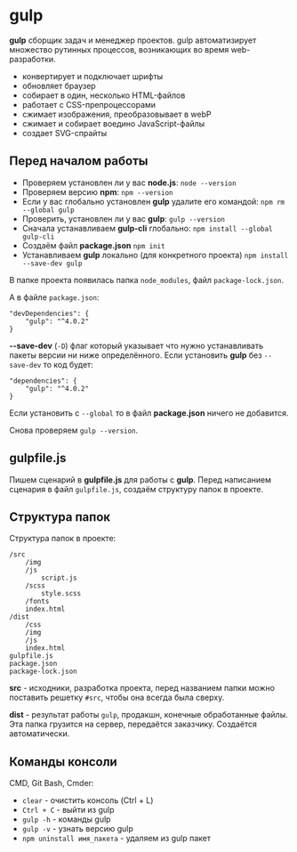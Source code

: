 # gulp
**gulp** сборщик задач и менеджер проектов. gulp автоматизирует множество рутинных процессов, возникающих во время web-разработки.

- конвертирует и подключает шрифты
- обновляет браузер
- собирает в один, несколько HTML-файлов
- работает с CSS-препроцессорами
- сжимает изображения, преобразовывает в webP
- сжимает и собирает воедино JavaScript-файлы
- создает SVG-спрайты

## Перед началом работы
- Проверяем установлен ли у вас **node.js**: `node --version`
- Проверяем версию **npm**: `npm --version`
- Если у вас глобально установлен **gulp** удалите его командой: `npm rm --global gulp`
- Проверить, установлен ли у вас **gulp**: `gulp --version`
- Сначала устанавливаем **gulp-cli** глобально: `npm install --global gulp-cli`
- Создаём файл **package.json** `npm init`
- Устанавливаем **gulp** локально (для конкретного проекта) `npm install --save-dev gulp`

В папке проекта появилась папка `node_modules`, файл `package-lock.json`.

А в файле `package.json`:

    "devDependencies": {
        "gulp": "^4.0.2"
    }

**--save-dev** (`-D`) флаг который указывает что нужно устанавливать пакеты версии ни ниже определённого. Если установить **gulp** без `--save-dev` то код будет:

    "dependencies": { 
        "gulp": "^4.0.2" 
    }

Если установить с `--global` то в файл **package.json** ничего не добавится.

Снова проверяем `gulp --version`.

## gulpfile.js
Пишем сценарий в **gulpfile.js** для работы с **gulp**. Перед написанием сценария в файл `gulpfile.js`, создаём структуру папок в проекте.

## Структура папок
Структура папок в проекте:

    /src
        /img
        /js
            script.js
        /scss
            style.scss
        /fonts
        index.html
    /dist
        /css
        /img
        /js
        index.html
    gulpfile.js
    package.json
    package-lock.json

**src** - исходники, разработка проекта, перед названием папки можно поставить решетку `#src`, чтобы она всегда была сверху.

**dist** - результат работы `gulp`, продакшн, конечные обработанные файлы. Эта папка грузится на сервер, передаётся заказчику. Создаётся автоматически.

## Команды консоли
CMD, Git Bash, Cmder:
- `clear` - очистить консоль (Ctrl + L)
- `Ctrl + C` - выйти из gulp
- `gulp -h` - команды gulp
- `gulp -v` - узнать версию gulp
- `npm uninstall имя_пакета` -  удаляем из gulp пакет
